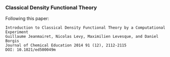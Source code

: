 ### Classical Density Functional Theory

Following this paper:

    Introduction to Classical Density Functional Theory by a Computational Experiment
    Guillaume Jeanmairet, Nicolas Levy, Maximilien Levesque, and Daniel Borgis
    Journal of Chemical Education 2014 91 (12), 2112-2115
    DOI: 10.1021/ed500049m
